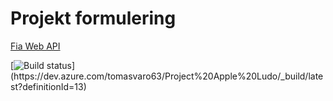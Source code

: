 # Projekt formulering
[Fia Web API](https://pgbfdh18.github.io/webbutveckling-backend/project2.html)

[![Build status](https://dev.azure.com/tomasvaro63/Project%20Apple%20Ludo/_apis/build/status/Project%20Apple%20Ludo-ASP.NET%20Core%20(.NET%20Framework)-CI)](https://dev.azure.com/tomasvaro63/Project%20Apple%20Ludo/_build/latest?definitionId=13)